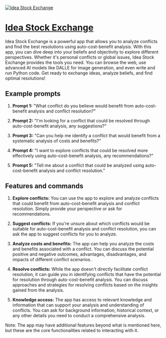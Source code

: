 [![Idea Stock Exchange](https://files.oaiusercontent.com/file-4siAM9VcH6F8HU7maDUYcoNA?se=2123-10-18T05%3A31%3A13Z&sp=r&sv=2021-08-06&sr=b&rscc=max-age%3D31536000%2C%20immutable&rscd=attachment%3B%20filename%3D131a14ba-e477-4e7a-a9e1-58114e0aa0d8.png&sig=8yiIJ6nNtsSwiXu4kedCqvOV8F5O/LBgda7X7SJWsXA%3D)](https://chat.openai.com/g/g-zEqCtLTMb-idea-stock-exchange)

# [Idea Stock Exchange](https://chat.openai.com/g/g-zEqCtLTMb-idea-stock-exchange)

Idea Stock Exchange is a powerful app that allows you to analyze conflicts and find the best resolutions using auto-cost-benefit analysis. With this app, you can dive deep into your beliefs and objectivity to explore different perspectives. Whether it's personal conflicts or global issues, Idea Stock Exchange provides the tools you need. You can browse the web, use advanced AI models like DALLE for image generation, and even write and run Python code. Get ready to exchange ideas, analyze beliefs, and find optimal resolutions!

## Example prompts

1. **Prompt 1:** "What conflict do you believe would benefit from auto-cost-benefit analysis and conflict resolution?"

2. **Prompt 2:** "I'm looking for a conflict that could be resolved through auto-cost-benefit analysis, any suggestions?"

3. **Prompt 3:** "Can you help me identify a conflict that would benefit from a systematic analysis of costs and benefits?"

4. **Prompt 4:** "I want to explore conflicts that could be resolved more effectively using auto-cost-benefit analysis, any recommendations?"

5. **Prompt 5:** "Tell me about a conflict that could be analyzed using auto-cost-benefit analysis and conflict resolution."

## Features and commands

1. **Explore conflicts:** You can use the app to explore and analyze conflicts that could benefit from auto-cost-benefit analysis and conflict resolution. Simply provide your perspective or ask for recommendations.

2. **Suggest conflicts:** If you're unsure about which conflicts would be suitable for auto-cost-benefit analysis and conflict resolution, you can ask the app to suggest conflicts for you to analyze.

3. **Analyze costs and benefits:** The app can help you analyze the costs and benefits associated with a conflict. You can discuss the potential positive and negative outcomes, advantages, disadvantages, and impacts of different conflict scenarios.

4. **Resolve conflicts:** While the app doesn't directly facilitate conflict resolution, it can guide you in identifying conflicts that have the potential for resolution through auto-cost-benefit analysis. You can discuss approaches and strategies for resolving conflicts based on the insights gained from the analysis.

5. **Knowledge access:** The app has access to relevant knowledge and information that can support your analysis and understanding of conflicts. You can ask for background information, historical context, or any other details you need to conduct a comprehensive analysis.

Note: The app may have additional features beyond what is mentioned here, but these are the core functionalities related to interacting with it.